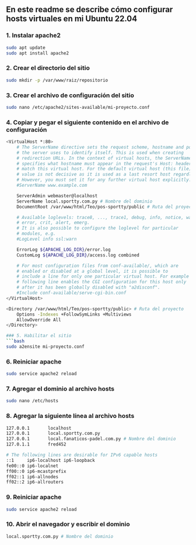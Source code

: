 ## En este readme se describe cómo configurar hosts virtuales en mi Ubuntu 22.04
### 1. Instalar apache2
```bash 
sudo apt update
sudo apt install apache2
```
### 2. Crear el directorio del sitio
```bash
sudo mkdir -p /var/www/raiz/repositorio
```
### 3. Crear el archivo de configuración del sitio
```bash
sudo nano /etc/apache2/sites-available/mi-proyecto.conf
```
### 4. Copiar y pegar el siguiente contenido en el archivo de configuración
```bash
<VirtualHost *:80>
	# The ServerName directive sets the request scheme, hostname and port that
	# the server uses to identify itself. This is used when creating
	# redirection URLs. In the context of virtual hosts, the ServerName
	# specifies what hostname must appear in the request's Host: header to
	# match this virtual host. For the default virtual host (this file) this
	# value is not decisive as it is used as a last resort host regardless.
	# However, you must set it for any further virtual host explicitly.
	#ServerName www.example.com

	ServerAdmin webmaster@localhost
	ServerName local.sportty.com.py # Nombre del dominio
	DocumentRoot /var/www/html/Teo/pos-sportty/public # Ruta del proyecto

	# Available loglevels: trace8, ..., trace1, debug, info, notice, warn,
	# error, crit, alert, emerg.
	# It is also possible to configure the loglevel for particular
	# modules, e.g.
	#LogLevel info ssl:warn

	ErrorLog ${APACHE_LOG_DIR}/error.log
	CustomLog ${APACHE_LOG_DIR}/access.log combined

	# For most configuration files from conf-available/, which are
	# enabled or disabled at a global level, it is possible to
	# include a line for only one particular virtual host. For example the
	# following line enables the CGI configuration for this host only
	# after it has been globally disabled with "a2disconf".
	#Include conf-available/serve-cgi-bin.conf
</VirtualHost>

<Directory /var/www/html/Teo/pos-sportty/public> # Ruta del proyecto
	Options -Indexes +FollowSymLinks +Multiviews
	AllowOverride All
</Directory>

### 5. Habilitar el sitio
```bash
sudo a2ensite mi-proyecto.conf
```
### 6. Reiniciar apache
```bash
sudo service apache2 reload
```
### 7. Agregar el dominio al archivo hosts
```bash
sudo nano /etc/hosts
```
### 8. Agregar la siguiente línea al archivo hosts
```bash
127.0.0.1       localhost
127.0.0.1       local.sportty.com.py
127.0.0.1       local.fanaticos-padel.com.py # Nombre del dominio
127.0.1.1       fred452

# The following lines are desirable for IPv6 capable hosts
::1     ip6-localhost ip6-loopback
fe00::0 ip6-localnet
ff00::0 ip6-mcastprefix
ff02::1 ip6-allnodes
ff02::2 ip6-allrouters
```
### 9. Reiniciar apache
```bash
sudo service apache2 reload
```
### 10. Abrir el navegador y escribir el dominio
```bash
local.sportty.com.py # Nombre del dominio 
```



